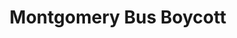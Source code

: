 ---
layout: event
title: Montgomery Bus Boycott
year: 1955
category: Montgomery Bus Boycott
location: Montgomery, Alabama
duration: 5th December, 1955 - 20th December, 1956
image: media/images/events/montgomery_bus_boycott.jpg
image-desc: Rosa Parks being fingerprinted on February 22, 1956, by Lieutenant D.H. Lackey as one of the people indicted as leaders of the Montgomery bus boycott. She was one of 73 people rounded up by deputies that day after a grand jury charged 113 African Americans for organizing the boycott. This was a few months after her arrest on December 1, 1955, for refusing to give up her seat to a white passenger on a segregated municipal bus in Montgomery, Alabama.
source-name: National Park Service
image-source: https://www.nps.gov/articles/000/places-of-rosa-parks.htm
description: This was a protest against the policy of racial segregation on the public transit system in Montgomery, Alabama. This happened the Monday after Rosa Parks was arrested for her refusal to surrender her seat to a white person on a bus. The protest ended by the U.S Supreme Court ruling that segregation on public buses is unconstitutional.
songdesc: During mass meetings for the protest one of the songs  sung over again to lift spirits was 'Keep Your Eyes on the Prize'
song1: Keep Your Eyes on the Prize
---